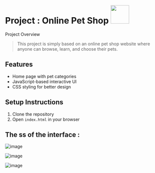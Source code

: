 
<h1>Project :  Online Pet Shop <img src="https://media.tenor.com/CtS0MGYRI6wAAAAi/animals.gif" width="60px" height="60px"> </h1>
<u></u>

 Project Overview

> This project is simply based on an online pet shop website where anyone can browse, learn, and choose their pets.


## Features
- Home page with pet categories
- JavaScript-based interactive UI
- CSS styling for better design

  
## Setup Instructions
1. Clone the repository
2. Open `index.html` in your browser


## The ss of the interface :
![image](https://github.com/user-attachments/assets/1b442126-3d47-4444-b555-8b73c2eab68c)

![image](https://github.com/user-attachments/assets/cdbacafe-8e0c-4b65-9939-14451f8ef6a6)

![image](https://github.com/user-attachments/assets/ae556b16-5552-45b2-be75-3dfb5fbd85b2)



